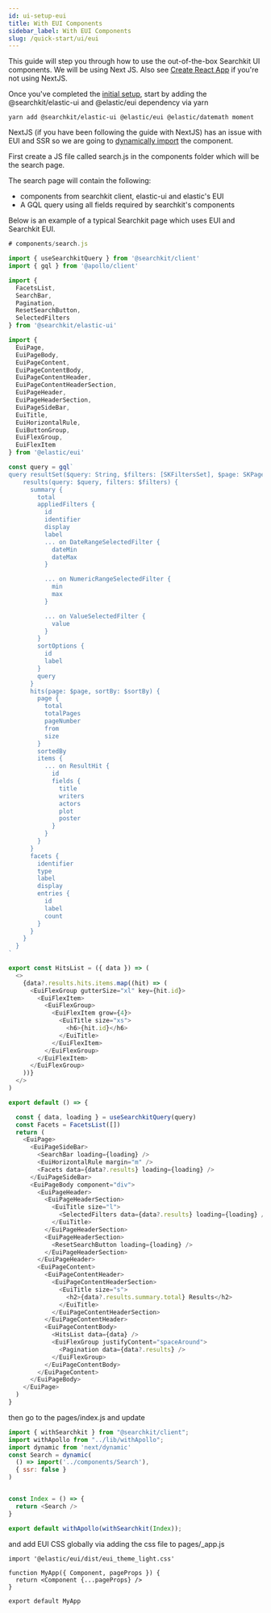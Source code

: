 ```yaml
---
id: ui-setup-eui
title: With EUI Components
sidebar_label: With EUI Components
slug: /quick-start/ui/eui
---
```


This guide will step you through how to use the out-of-the-box Searchkit UI components. We will be using Next JS. Also see [Create React App](https://searchkit.co/docs/examples/create-react-app) if you're not using NextJS.

Once you've completed the [initial setup](../initial-setup), start by adding the @searchkit/elastic-ui and @elastic/eui dependency via yarn

```yarn add @searchkit/elastic-ui @elastic/eui @elastic/datemath moment```

NextJS (if you have been following the guide with NextJS) has an issue with EUI and SSR so we are going to [dynamically import](https://nextjs.org/docs/advanced-features/dynamic-import) the component.

First create a JS file called search.js in the components folder which will be the search page.

The search page will contain the following:
- components from searchkit client, elastic-ui and elastic's EUI
- A GQL query using all fields required by searchkit's components

Below is an example of a typical Searchkit page which uses EUI and Searchkit EUI. 

```javascript
# components/search.js

import { useSearchkitQuery } from '@searchkit/client'
import { gql } from '@apollo/client'

import {
  FacetsList,
  SearchBar,
  Pagination,
  ResetSearchButton,
  SelectedFilters
} from '@searchkit/elastic-ui'

import {
  EuiPage,
  EuiPageBody,
  EuiPageContent,
  EuiPageContentBody,
  EuiPageContentHeader,
  EuiPageContentHeaderSection,
  EuiPageHeader,
  EuiPageHeaderSection,
  EuiPageSideBar,
  EuiTitle,
  EuiHorizontalRule,
  EuiButtonGroup,
  EuiFlexGroup,
  EuiFlexItem
} from '@elastic/eui'

const query = gql`
query resultSet($query: String, $filters: [SKFiltersSet], $page: SKPageInput, $sortBy: String) {
    results(query: $query, filters: $filters) {
      summary {
        total
        appliedFilters {
          id
          identifier
          display
          label
          ... on DateRangeSelectedFilter {
            dateMin
            dateMax
          }

          ... on NumericRangeSelectedFilter {
            min
            max
          }

          ... on ValueSelectedFilter {
            value
          }
        }
        sortOptions {
          id
          label
        }
        query
      }
      hits(page: $page, sortBy: $sortBy) {
        page {
          total
          totalPages
          pageNumber
          from
          size
        }
        sortedBy
        items {
          ... on ResultHit {
            id
            fields {
              title
              writers
              actors
              plot
              poster
            }
          }
        }
      }
      facets {
        identifier
        type
        label
        display
        entries {
          id
          label
          count
        }
      }
    }
  }
`

export const HitsList = ({ data }) => (
  <>
    {data?.results.hits.items.map((hit) => (
      <EuiFlexGroup gutterSize="xl" key={hit.id}>
        <EuiFlexItem>
          <EuiFlexGroup>
            <EuiFlexItem grow={4}>
              <EuiTitle size="xs">
                <h6>{hit.id}</h6>
              </EuiTitle>
            </EuiFlexItem>
          </EuiFlexGroup>
        </EuiFlexItem>
      </EuiFlexGroup>
    ))}
  </>
)

export default () => {

  const { data, loading } = useSearchkitQuery(query)
  const Facets = FacetsList([])
  return (
    <EuiPage>
      <EuiPageSideBar>
        <SearchBar loading={loading} />
        <EuiHorizontalRule margin="m" />
        <Facets data={data?.results} loading={loading} />
      </EuiPageSideBar>
      <EuiPageBody component="div">
        <EuiPageHeader>
          <EuiPageHeaderSection>
            <EuiTitle size="l">
              <SelectedFilters data={data?.results} loading={loading} />
            </EuiTitle>
          </EuiPageHeaderSection>
          <EuiPageHeaderSection>
            <ResetSearchButton loading={loading} />
          </EuiPageHeaderSection>
        </EuiPageHeader>
        <EuiPageContent>
          <EuiPageContentHeader>
            <EuiPageContentHeaderSection>
              <EuiTitle size="s">
                <h2>{data?.results.summary.total} Results</h2>
              </EuiTitle>
            </EuiPageContentHeaderSection>
          </EuiPageContentHeader>
          <EuiPageContentBody>
            <HitsList data={data} />
            <EuiFlexGroup justifyContent="spaceAround">
              <Pagination data={data?.results} />
            </EuiFlexGroup>
          </EuiPageContentBody>
        </EuiPageContent>
      </EuiPageBody>
    </EuiPage>
  )
}

```

then go to the pages/index.js and update

```javascript
import { withSearchkit } from "@searchkit/client";
import withApollo from "../lib/withApollo";
import dynamic from 'next/dynamic'
const Search = dynamic(
  () => import('../components/Search'),
  { ssr: false }
)


const Index = () => {
  return <Search />
}

export default withApollo(withSearchkit(Index));
```
and add EUI CSS globally via adding the css file to pages/_app.js

```
import '@elastic/eui/dist/eui_theme_light.css'

function MyApp({ Component, pageProps }) {
  return <Component {...pageProps} />
}

export default MyApp
```

